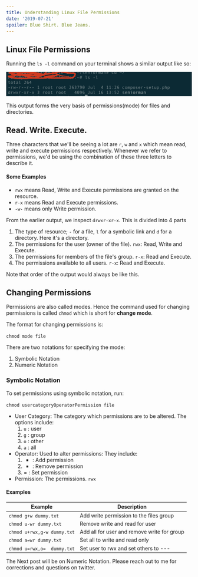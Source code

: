 ```yaml
---
title: Understanding Linux File Permissions
date: '2019-07-21' 
spoiler: Blue Shirt. Blue Jeans.
---
```


## Linux File Permissions  
Running the `ls -l` command on your terminal shows a similar output like so:

![ls-l output](./ls-l.png)

This output forms the very basis of permissions(mode) for files and directories.

<!-- 
`drwxr-xr-x 3 root root   4096 Jul 16 13:52 seniorman` -->

## Read. Write. Execute.
Three characters that we'll be seeing a lot are `r`, `w` and `x` which mean read, write and execute permissions respectively. Whenever we refer to permissions, we'd be using the combination of these three letters to describe it. 

#### Some Examples 
* `rwx` means Read, Write and Execute permissions are granted on the resource.
* `r-x` means Read and Execute permissions.
* `-w-` means only Write permission. 


From the earlier output, we inspect `drwxr-xr-x`. This is divided into 4 parts
1. The type of resource; `-` for a file, `l` for a symbolic link and `d` for a directory. Here it's a directory.
2. The permissions for the user (owner of the file). `rwx`:  Read, Write and Execute.
3. The permissions for members of the file's group. `r-x`: Read and Execute.
4. The permissions available to all users. `r-x`: Read and Execute.

Note that order of the output would always be like this.

## Changing Permissions
Permissions are also called modes. Hence the command used for changing permissions is called `chmod` which is short for **change mode**.

The format for changing permissions is:

`chmod mode file`
 
There are two notations for specifying the mode:
1.  Symbolic Notation
2.  Numeric Notation

### Symbolic Notation
To set permissions using symbolic notation, run:

`chmod usercategoryOperatorPermission file`
* User Category: The category which permissions are to be altered. The options include:
    1. `u` : user
    2. `g` : group
    3. `o` : other
    4. `a` : all
* Operator: Used to alter permissions: They include:
    1. + : Add permission
    2. - : Remove permission
    3. = : Set permission
* Permission: The permissions. `rwx`

#### Examples  

|  Example | Description  |
|---|---|
|  `chmod g+w dummy.txt`  |   Add write permission to the files group |
|  `chmod u-wr dummy.txt`  | Remove write and read for user  |
|  `chmod u+rwx,g-w dummy.txt`  | Add all for user and remove write for group  |
|  `chmod a=wr dummy.txt`  | Set all to write and read only  |
|  `chmod u=rwx,o=  dummy.txt`  | Set user to rwx and set others to ---  |

The Next post will be on Numeric Notation. Please reach out to me for corrections and questions on twitter.